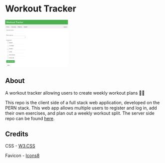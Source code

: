 # Workout Tracker

<img src="docs/images/addexercise.png" alt="Add exercise screen" width="40%" height="40%" />

## About

A workout tracker allowing users to create weekly workout plans 🏋️‍♂️

This repo is the client side of a full stack web application, developed on the PERN stack.
This web app allows multiple users to register and log in, add their own exercises, and plan out a weekly workout split.
The server side repo can be found [here](https://github.com/swiderskis/workout-tracker-server).

## Credits

CSS - [W3.CSS](https://www.w3schools.com/w3css/default.asp)

Favicon - [Icons8](https://icons8.com/icon/MOCeYrljNRDk/barbell)
